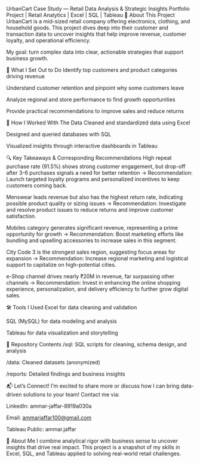 UrbanCart Case Study — Retail Data Analysis & Strategic Insights
Portfolio Project | Retail Analytics | Excel | SQL | Tableau
🚀 About This Project
UrbanCart is a mid-sized retail company offering electronics, clothing, and household goods. This project dives deep into their customer and transaction data to uncover insights that help improve revenue, customer loyalty, and operational efficiency.

My goal: turn complex data into clear, actionable strategies that support business growth.

🎯 What I Set Out to Do
Identify top customers and product categories driving revenue

Understand customer retention and pinpoint why some customers leave

Analyze regional and store performance to find growth opportunities

Provide practical recommendations to improve sales and reduce returns

🧹 How I Worked With The Data
Cleaned and standardized data using Excel

Designed and queried databases with SQL

Visualized insights through interactive dashboards in Tableau

🔍 Key Takeaways & Corresponding Recommendations
High repeat purchase rate (91.5%) shows strong customer engagement, but drop-off after 3-6 purchases signals a need for better retention
→ Recommendation: Launch targeted loyalty programs and personalized incentives to keep customers coming back.

Menswear leads revenue but also has the highest return rate, indicating possible product quality or sizing issues
→ Recommendation: Investigate and resolve product issues to reduce returns and improve customer satisfaction.

Mobiles category generates significant revenue, representing a prime opportunity for growth
→ Recommendation: Boost marketing efforts like bundling and upselling accessories to increase sales in this segment.

City Code 3 is the strongest sales region, suggesting focus areas for expansion
→ Recommendation: Increase regional marketing and logistical support to capitalize on high-potential cities.

e-Shop channel drives nearly ₹20M in revenue, far surpassing other channels
→ Recommendation: Invest in enhancing the online shopping experience, personalization, and delivery efficiency to further grow digital sales.

🛠 Tools I Used
Excel for data cleaning and validation

SQL (MySQL) for data modeling and analysis

Tableau for data visualization and storytelling

📂 Repository Contents
/sql: SQL scripts for cleaning, schema design, and analysis

/data: Cleaned datasets (anonymized)

/reports: Detailed findings and business insights

📬 Let’s Connect!
I’m excited to share more or discuss how I can bring data-driven solutions to your team! Contact me via:

LinkedIn: ammar-jaffar-8919a030a

Email: ammarjaffar100@gmail.com

Tableau Public: ammar.jaffar

📝 About Me
I combine analytical rigor with business sense to uncover insights that drive real impact. This project is a snapshot of my skills in Excel, SQL, and Tableau applied to solving real-world retail challenges.
